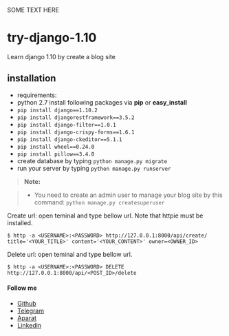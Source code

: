 SOME TEXT HERE

# try-django-1.10
Learn django 1.10 by create a blog site

installation
--------------------
- requirements:
 - python 2.7
  install following packages via **pip** or **easy_install**
 - `pip install django==1.10.2`
 - `pip install djangorestframework==3.5.2`
 - `pip install django-filter==1.0.1`
 - `pip install django-crispy-forms==1.6.1`
 - `pip install django-ckeditor==5.1.1`
 - `pip install wheel==0.24.0`
 - `pip install pillow==3.4.0`
- create database by typing `python manage.py migrate`
- run your server by typing `python manage.py runserver`

> **Note:**

> - You need to create an admin user to manage your blog site by this command: `python manage.py createsuperuser`

Create url: open teminal and type bellow url. Note that httpie must be installed.

`$ http -a <USERNAME>:<PASSWORD> http://127.0.0.1:8000/api/create/ title='<YOUR_TITLE>' content='<YOUR_CONTENT>' owner=<OWNER_ID>`

Delete url: open teminal and type bellow url.

`$ http -a <USERNAME>:<PASSWORD> DELETE http://127.0.0.1:8000/api/<POST_ID>/delete`




#### Follow me
- [Github](https://github.com/kasaiee)
- [Telegram](https://telegram.me/pydeveloper2)
- [Aparat](http://www.aparat.com/kasaie)
- [Linkedin](https://www.linkedin.com/in/kasaiee)
